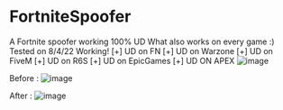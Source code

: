 # FortniteSpoofer
A Fortnite spoofer working 100% UD What also works on every game :)
Tested on 8/4/22 Working!
[+] UD on FN
[+] UD on Warzone
[+] UD on FiveM
[+] UD on R6S
[+] UD on EpicGames
[+] UD ON APEX
![image](https://user-images.githubusercontent.com/99323729/153308106-2f2a29a1-cd31-4b1e-8709-421fedae0cb0.png)

Before :
![image](https://user-images.githubusercontent.com/99323729/153310862-8bb4c575-5d9b-42cd-8932-506b4303fe4b.png)



After :
![image](https://user-images.githubusercontent.com/99323729/153311027-1c667fb0-94dd-4d87-8bb9-83fb30818ed1.png)












